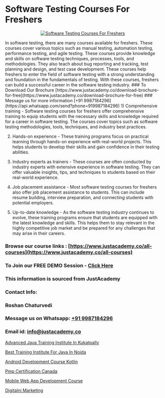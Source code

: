 # Software Testing Courses For Freshers

<p align="center">
  <a href="https://justacademy.co/program-detail/software-testing">
    <img src="https://justacademy.co/storage2/program_images/1704700438.webp" alt="Software Testing Courses For Freshers">
  </a>
</p>
In software testing, there are many courses available for freshers. These courses cover various topics such as manual testing, automation testing, performance testing, and agile testing. These courses provide knowledge and skills on software testing techniques, processes, tools, and methodologies. They also teach about bug reporting and tracking, test planning and design, and test case development. These courses help freshers to enter the field of software testing with a strong understanding and foundation in the fundamentals of testing. With these courses, freshers can build a successful career in the software testing industry.
### To Download Our Brochure [https://www.justacademy.co/download-brochure-for-free](https://www.justacademy.co/download-brochure-for-free)
### Message us for more information [+91 9987184296](https://api.whatsapp.com/send?phone=919987184296)
1) Comprehensive training - Software testing courses for freshers offer comprehensive training to equip students with the necessary skills and knowledge required for a career in software testing. The courses cover topics such as software testing methodologies, tools, techniques, and industry best practices.

2) Hands-on experience - These training programs focus on practical learning through hands-on experience with real-world projects. This helps students to develop their skills and gain confidence in their testing abilities.

3) Industry experts as trainers - These courses are often conducted by industry experts with extensive experience in software testing. They can offer valuable insights, tips, and techniques to students based on their real-world experience.

4) Job placement assistance - Most software testing courses for freshers also offer job placement assistance to students. This can include resume building, interview preparation, and connecting students with potential employers.

5) Up-to-date knowledge - As the software testing industry continues to evolve, these training programs ensure that students are equipped with the latest knowledge and skills. This helps them to stay relevant in the highly competitive job market and be prepared for any challenges that may arise in their careers.

### Browse our course links : [https://www.justacademy.co/all-courses](https://www.justacademy.co/all-courses) 
### To Join our FREE DEMO Session - [Click Here](https://www.justacademy.co/register-for-course-demo)


### This information is sourced from JustAcademy
### Contact Info:
### Roshan Chaturvedi
### Message us on Whatsapp: [+91 9987184296](https://api.whatsapp.com/send?phone=919987184296)
### Email id: [info@justacademy.co](mailto:info@justacademy.co)
                
[Advanced Java Training Institute In Kukatpally](https://www.linkedin.com/pulse/advanced-java-training-institute-kukatpally-gadoc?trackingId=5vbUX8P8DdSAlXy8d%2FhMxQ%3D%3D&lipi=urn%3Ali%3Apage%3Ad_flagship3_company_admin%3BzThijShxRS6J0WzPkYT7Lg%3D%3D)

[Best Training Institute For Java In Noida](https://www.linkedin.com/pulse/best-java-training-institute-noida-justacademy-manchester-0vr7f?trackingId=PXsDR3lmeeaEsFwQrle6Ag%3D%3D&lipi=urn%3Ali%3Apage%3Ad_flagship3_company_admin%3BonfNNyQQRXKvud4lFfnrRQ%3D%3D)

[Android Development Course Kotlin](https://medium.com/@negishivu99/android-development-course-kotlin-39bafea1f1c6)

[Pmp Certification Canada](https://medium.com/@shivamja27/pmp-certification-canada-bd174719056f)

[Mobile Web App Development Course](https://justacademyin.github.io/Articles/Mobile-Web-App-Development-Course)

[Digitalni Marketing](https://justacademyin.github.io/Articles/Digitalni-Marketing)

